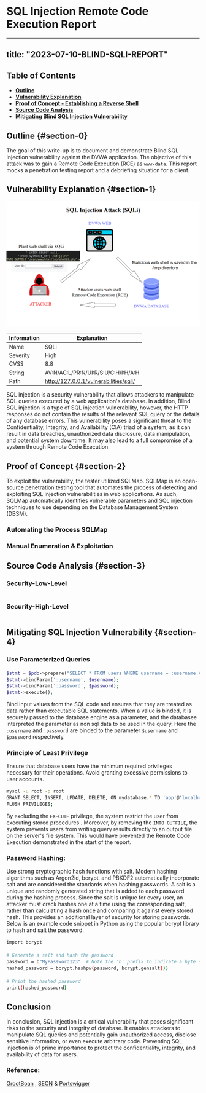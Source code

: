 # SQL Injection Remote Code Execution Report
---
title: "2023-07-10-BLIND-SQLI-REPORT"
---

## Table of Contents
- [**Outline**](#section-0)
- [**Vulnerability Explanation**](#section-1)
- [ **Proof of Concept - Establishing a  Reverse Shell**](#section-2)
- [ **Source Code Analysis**](#section-3)
- [**Mitigating Blind SQL Injection Vulnerability**](#section-4)

## Outline {#section-0}
The goal of this write-up is to document and demonstrate Blind SQL Injection vulnerability against the DVWA application. The objective of this attack was to gain a Remote Code Execution (RCE) as `www-data`. This report mocks a penetration testing report and a debriefing situation for a client. 

## Vulnerability Explanation {#section-1}

![](/assets/sql/real.png)  

| Information | Explanation                            |
|-------------|----------------------------------------|
| Name        | SQLi                                   |
| Severity    | High                                   |
| CVSS        | 8.8                                    |
| String      | AV:N/AC:L/PR:N/UI:R/S:U/C:H/I:H/A:H    |
| Path        | http://127.0.0.1/vulnerabilities/sqli/ |


SQL injection is a security vulnerability that allows attackers to manipulate SQL queries executed by a web application's database. In addition, Blind SQL injection is a type of SQL injection vulnerability, however, the HTTP responses do not contain the results of the relevant SQL query or the details of any database errors. This vulnerability poses a significant threat to the Confidentiality, Integrity, and Availability (CIA) triad of a system, as it can result in data breaches, unauthorized data disclosure, data manipulation,  and potential system downtime. It may also lead to a full compromise of a system through Remote Code Execution. 


## Proof of Concept {#section-2}
To exploit the vulnerability, the tester utilized SQLMap.  SQLMap is an open-source penetration testing tool that automates the process of detecting and exploiting SQL injection vulnerabilities in web applications. As such, SQLMap automatically identifies vulnerable parameters and SQL injection techniques to use depending on the Database Management System (DBSM).


### Automating the Process SQLMap 


### Manual Enumeration & Exploitation




## Source Code Analysis {#section-3}
### Security-Low-Level
```bash

```


### Security-High-Level
```php

```



## Mitigating SQL Injection Vulnerability {#section-4}  
### Use Parameterized Queries
```php
$stmt = $pdo->prepare("SELECT * FROM users WHERE username = :username AND password = :password");
$stmt->bindParam(':username', $username);
$stmt->bindParam(':password', $password);
$stmt->execute();
```
 Bind  input values from the SQL code and ensures that they are treated as data rather than executable SQL statements. When a value is binded, it is securely passed to the database engine as a parameter, and the databasee interpreted the parameter as non sql data to be used in the query. Here the `:username` and `:password` are binded to the parameter `$username` and `$password` respectively.

### Principle of Least Privilege

Ensure that database users have the minimum required privileges necessary for their operations. Avoid granting excessive permissions to user accounts.
```bash
mysql -u root -p root
GRANT SELECT, INSERT, UPDATE, DELETE, ON mydatabase.* TO 'app'@'localhost';
FLUSH PRIVILEGES;
```
By excluding the `EXECUTE` privilege, the system restrict the user from executing stored procedures . Moreover, by removing the `INTO OUTFILE`, the system prevents users from writing query results directly to an output file on the server's file system. This would have prevented the Remote Code Execution demonstrated in the start of the report.

### Password Hashing: 
Use strong cryptographic hash functions with salt. Modern hashing algorithms such as Argon2id, bcrypt, and PBKDF2 automatically incorporate salt and are considered the standards when hashing passwords. A salt is a unique and randomly generated string that is added to each password during the hashing process. Since the salt is unique for every user, an attacker must crack hashes one at a time using the corresponding salt, rather than calculating a hash once and comparing it against every stored hash. This provides an additional layer of security for storing passwords. 
Below is an example code snippet in Python using the popular bcrypt library to hash and salt the password.
```bash
import bcrypt

# Generate a salt and hash the password
password = b"MyPassword123"  # Note the 'b' prefix to indicate a byte string
hashed_password = bcrypt.hashpw(password, bcrypt.gensalt())

# Print the hashed password
print(hashed_password)

```


## Conclusion
In conclusion, SQL injection is a critical vulnerability that poses significant risks to the security and integrity of database. It enables attackers to manipulate SQL queries and potentially gain unauthorized access, disclose sensitive information, or even execute arbitrary code. Preventing SQL injection is of prime importance to protect the confidentiality, integrity, and availability of data for users.

### Reference: 
[GrootBoan](https://security.grootboan.com/) , [SECN](https://secnhack.in/take-meterpreter-of-website-using-sqlmap-os-shell/) &
[Portswigger](https://portswigger.net/web-security/sql-injection#how-to-prevent-sql-injection) 